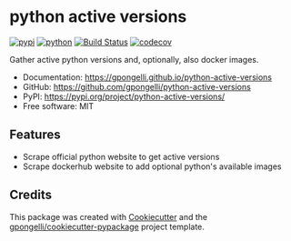 # python active versions


[![pypi](https://img.shields.io/pypi/v/python-active-versions.svg)](https://pypi.org/project/python-active-versions/)
[![python](https://img.shields.io/pypi/pyversions/python-active-versions.svg)](https://pypi.org/project/python-active-versions/)
[![Build Status](https://github.com/gpongelli/python-active-versions/actions/workflows/dev.yml/badge.svg)](https://github.com/gpongelli/python-active-versions/actions/workflows/dev.yml)
[![codecov](https://codecov.io/gh/gpongelli/python-active-versions/branch/main/graphs/badge.svg)](https://codecov.io/github/gpongelli/python-active-versions)



Gather active python versions and, optionally, also docker images.


* Documentation: <https://gpongelli.github.io/python-active-versions>
* GitHub: <https://github.com/gpongelli/python-active-versions>
* PyPI: <https://pypi.org/project/python-active-versions/>
* Free software: MIT


## Features

* Scrape official python website to get active versions
* Scrape dockerhub website to add optional python's available images

## Credits

This package was created with [Cookiecutter](https://github.com/audreyr/cookiecutter) and the [gpongelli/cookiecutter-pypackage](https://github.com/gpongelli/cookiecutter-pypackage) project template.
